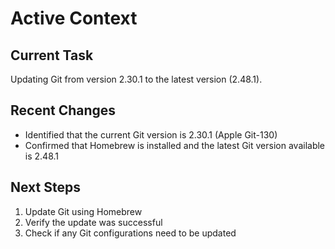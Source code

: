 # Active Context

## Current Task
Updating Git from version 2.30.1 to the latest version (2.48.1).

## Recent Changes
- Identified that the current Git version is 2.30.1 (Apple Git-130)
- Confirmed that Homebrew is installed and the latest Git version available is 2.48.1

## Next Steps
1. Update Git using Homebrew
2. Verify the update was successful
3. Check if any Git configurations need to be updated
